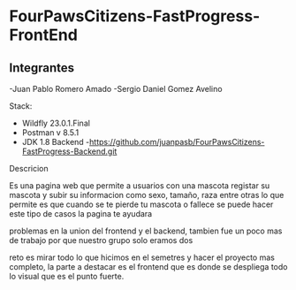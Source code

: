 # FourPawsCitizens-FastProgress-FrontEnd

## Integrantes

-Juan Pablo Romero Amado
-Sergio Daniel Gomez Avelino

Stack:
 - Wildfly 23.0.1.Final
 - Postman v 8.5.1
 - JDK 1.8
Backend
-https://github.com/juanpasb/FourPawsCitizens-FastProgress-Backend.git

Descricion 

Es una pagina web que permite a usuarios con una mascota registar su mascota y subir su informacion como sexo, tamaño, raza entre otras lo que permite es que cuando se te pierde tu mascota o fallece se puede hacer este tipo de casos la pagina te ayudara 

problemas en la union del frontend y el backend, tambien fue un poco mas de trabajo por que nuestro grupo solo eramos dos

reto es mirar todo lo que hicimos en el semetres y hacer el proyecto mas completo, la parte a destacar es el frontend que es donde se despliega todo lo visual que es el punto fuerte.


